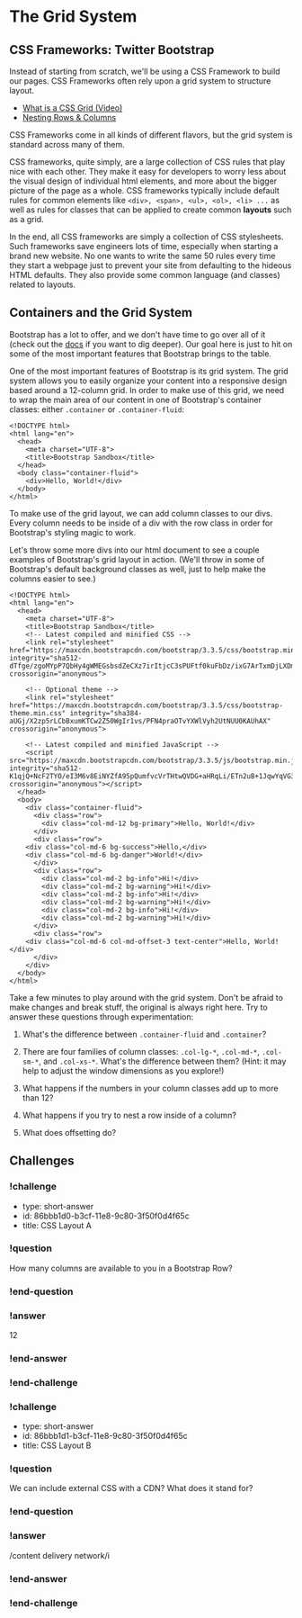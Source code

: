 # The Grid System


## CSS Frameworks: Twitter Bootstrap

Instead of starting from scratch, we'll be using a CSS Framework to build our pages. CSS Frameworks often rely upon a grid system to structure layout.

* [What is a CSS Grid (Video)](https://youtu.be/0IrWRuEyXYA)
* [Nesting Rows & Columns](https://getbootstrap.com/docs/4.0/layout/grid/#nesting)

CSS Frameworks come in all kinds of different flavors, but the grid system is standard across many of them.

CSS frameworks, quite simply, are a large collection of CSS rules that play nice with each other. They make it easy for developers to worry less about the visual design of individual html elements, and more about the bigger picture of the page as a whole. CSS frameworks typically include default rules for common elements like `<div>, <span>, <ul>, <ol>, <li> ...` as well as rules for classes that can be applied to create common __layouts__ such as a grid.

In the end, all CSS frameworks are simply a collection of CSS stylesheets. Such frameworks save engineers lots of time, especially when starting a brand new website. No one wants to write the same 50 rules every time they start a webpage just to prevent your site from defaulting to the hideous HTML defaults. They also provide some common language (and classes) related to layouts.



## Containers and the Grid System

Bootstrap has a lot to offer, and we don't have time to go over all of it (check out the [docs](http://getbootstrap.com/)  if you want to dig deeper). Our goal here is just to hit on some of the most important features that Bootstrap brings to the table.

One of the most important features of Bootstrap is its grid system. The grid system allows you to easily organize your content into a responsive design based around a 12-column grid. In order to make use of this grid, we need to wrap the main area of our content in one of Bootstrap's container classes: either `.container` or `.container-fluid`:

```
<!DOCTYPE html>
<html lang="en">
  <head>
    <meta charset="UTF-8">
    <title>Bootstrap Sandbox</title>
  </head>
  <body class="container-fluid">
    <div>Hello, World!</div>
  </body>
</html>
```

To make use of the grid layout, we can add column classes to our divs. Every column needs to be inside of a div with the row class in order for Bootstrap's styling magic to work.

Let's throw some more divs into our html document to see a couple examples of Bootstrap's grid layout in action. (We'll throw in some of Bootstrap's default background classes as well, just to help make the columns easier to see.)

```
<!DOCTYPE html>
<html lang="en">
  <head>
    <meta charset="UTF-8">
    <title>Bootstrap Sandbox</title>
    <!-- Latest compiled and minified CSS -->
    <link rel="stylesheet" href="https://maxcdn.bootstrapcdn.com/bootstrap/3.3.5/css/bootstrap.min.css" integrity="sha512-dTfge/zgoMYpP7QbHy4gWMEGsbsdZeCXz7irItjcC3sPUFtf0kuFbDz/ixG7ArTxmDjLXDmezHubeNikyKGVyQ==" crossorigin="anonymous">

    <!-- Optional theme -->
    <link rel="stylesheet" href="https://maxcdn.bootstrapcdn.com/bootstrap/3.3.5/css/bootstrap-theme.min.css" integrity="sha384-aUGj/X2zp5rLCbBxumKTCw2Z50WgIr1vs/PFN4praOTvYXWlVyh2UtNUU0KAUhAX" crossorigin="anonymous">

    <!-- Latest compiled and minified JavaScript -->
    <script src="https://maxcdn.bootstrapcdn.com/bootstrap/3.3.5/js/bootstrap.min.js" integrity="sha512-K1qjQ+NcF2TYO/eI3M6v8EiNYZfA95pQumfvcVrTHtwQVDG+aHRqLi/ETn2uB+1JqwYqVG3LIvdm9lj6imS/pQ==" crossorigin="anonymous"></script>
  </head>
  <body>
    <div class="container-fluid">
      <div class="row">
    	<div class="col-md-12 bg-primary">Hello, World!</div>
      </div>
      <div class="row">
  	<div class="col-md-6 bg-success">Hello,</div>
  	<div class="col-md-6 bg-danger">World!</div>
      </div>
      <div class="row">
        <div class="col-md-2 bg-info">Hi!</div>
        <div class="col-md-2 bg-warning">Hi!</div>
        <div class="col-md-2 bg-info">Hi!</div>
        <div class="col-md-2 bg-warning">Hi!</div>
        <div class="col-md-2 bg-info">Hi!</div>
        <div class="col-md-2 bg-warning">Hi!</div>
      </div>
      <div class="row">
  	<div class="col-md-6 col-md-offset-3 text-center">Hello, World!</div>
      </div>
    </div>
  </body>
</html>
```

Take a few minutes to play around with the grid system. Don't be afraid to make changes and break stuff, the original is always right here. Try to answer these questions through experimentation:

1. What's the difference between `.container-fluid` and `.container`?

2. There are four families of column classes: `.col-lg-*`, `.col-md-*`, `.col-sm-*`, and `.col-xs-*`. What's the difference between them? (Hint: it may help to adjust the window dimensions as you explore!)

3. What happens if the numbers in your column classes add up to more than 12?

4. What happens if you try to nest a row inside of a column?

5. What does offsetting do?

## Challenges

<!-- Question -->

### !challenge

* type: short-answer
* id: 86bbb1d0-b3cf-11e8-9c80-3f50f0d4f65c
* title: CSS Layout A

### !question

How many columns are available to you in a Bootstrap Row?

### !end-question

### !answer

12

### !end-answer

### !end-challenge

<!-- Question -->

### !challenge

* type: short-answer
* id: 86bbb1d1-b3cf-11e8-9c80-3f50f0d4f65c
* title: CSS Layout B

### !question

We can include external CSS with a CDN? What does it stand for?

### !end-question

### !answer

/content delivery network/i

### !end-answer

### !end-challenge
